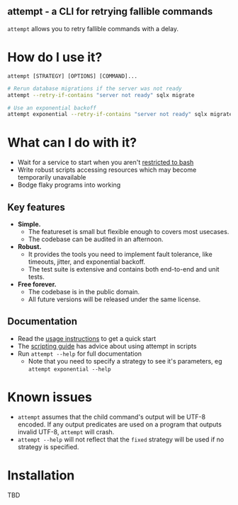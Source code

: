 attempt - a CLI for retrying fallible commands
----------------------------------------------

`attempt` allows you to retry fallible commands with a delay.

# How do I use it?

`attempt [STRATEGY] [OPTIONS] [COMMAND]...`

```bash
# Rerun database migrations if the server was not ready
attempt --retry-if-contains "server not ready" sqlx migrate

# Use an exponential backoff
attempt exponential --retry-if-contains "server not ready" sqlx migrate
```

# What can I do with it?

- Wait for a service to start when you aren't [restricted to bash](https://github.com/vishnubob/wait-for-it)
- Write robust scripts accessing resources which may become temporarily unavailable
- Bodge flaky programs into working

## Key features

- **Simple.**
    - The featureset is small but flexible enough to covers most usecases.
    - The codebase can be audited in an afternoon.
- **Robust.**
    - It provides the tools you need to implement fault tolerance, like
        timeouts, jitter, and exponential backoff.
    - The test suite is extensive and contains both end-to-end and unit tests.
- **Free forever.**
    - The codebase is in the public domain.
    - All future versions will be released under the same license.

## Documentation

- Read the [usage instructions](docs/usage.md) to get a quick start
- The [scripting guide](docs/scripting.md) has advice about using attempt in scripts
- Run `attempt --help` for full documentation
    - Note that you need to specify a strategy to see it's parameters,
        eg `attempt exponential --help`

# Known issues

- `attempt` assumes that the child command's output will be UTF-8 encoded.
    If any output predicates are used on a program that outputs invalid
    UTF-8, `attempt` will crash.
- `attempt --help` will not reflect that the `fixed` strategy will be used if
    no strategy is specified.

# Installation

TBD

